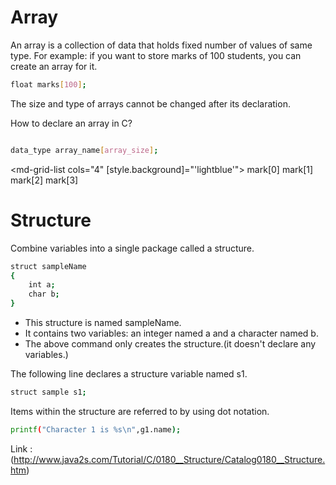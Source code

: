# Array

An array is a collection of data that holds fixed number of values of same type.
For example: if you want to store marks of 100 students, you can create an array for it.

```bash
float marks[100];
```
The size and type of arrays cannot be changed after its declaration.

How to declare an array in C?
```bash

data_type array_name[array_size];

```

<md-grid-list cols="4" [style.background]="'lightblue'">
   <md-grid-tile>mark[0]</md-grid-tile>
   <md-grid-tile>mark[1]</md-grid-tile>
   <md-grid-tile>mark[2]</md-grid-tile>
   <md-grid-tile>mark[3]</md-grid-tile>
</md-grid-list>









# Structure

Combine variables into a single package called a structure.
```bash
struct sampleName
{
    int a;
    char b;
}

```

*	This structure is named sampleName.
*	It contains two variables: an integer named a and a character named b.
*	The above command only creates the structure.(it doesn't declare any variables.)

The following line declares a structure variable named s1.
```bash
struct sample s1;
```

Items within the structure are referred to by using dot notation.

```bash
printf("Character 1 is %s\n",g1.name);
```
Link :
(http://www.java2s.com/Tutorial/C/0180__Structure/Catalog0180__Structure.htm)


